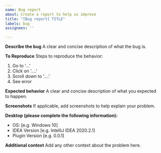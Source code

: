 ```yaml
---
name: Bug report
about: Create a report to help us improve
title: "[Bug report] TITLE"
labels: bug
assignees: ''

---
```


**Describe the bug**
A clear and concise description of what the bug is.

**To Reproduce**
Steps to reproduce the behavior:

1. Go to '...'
2. Click on '....'
3. Scroll down to '....'
4. See error

**Expected behavior**
A clear and concise description of what you expected to happen.

**Screenshots**
If applicable, add screenshots to help explain your problem.

**Desktop (please complete the following information):**

- OS: [e.g. Windows 10]
- IDEA Version [e.g. IntelliJ IDEA 2020.2.1]
- Plugin Version [e.g. 0.0.1]

**Additional context**
Add any other context about the problem here.
